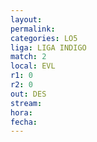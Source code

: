 ```yaml
---
layout: 
permalink: 
categories: LO5
liga: LIGA INDIGO
match: 2
local: EVL
r1: 0
r2: 0
out: DES
stream: 
hora: 
fecha:
---
```

